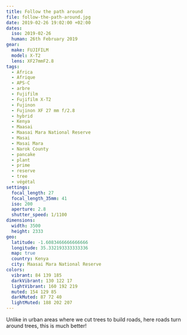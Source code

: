 ```yaml
---
title: Follow the path around
file: follow-the-path-around.jpg
date: 2019-02-26 19:02:00 +02:00
dates:
  iso: 2019-02-26
  human: 26th February 2019
gear:
  make: FUJIFILM
  model: X-T2
  lens: XF27mmF2.8
tags:
  - Africa
  - Afrique
  - APS-C
  - arbre
  - Fujifilm
  - Fujifilm X-T2
  - Fujinon
  - Fujinon XF 27 mm f/2.8
  - hybrid
  - Kenya
  - Maasai
  - Maasai Mara National Reserve
  - Masai
  - Masai Mara
  - Narok County
  - pancake
  - plant
  - prime
  - reserve
  - tree
  - végétal
settings:
  focal_length: 27
  focal_length_35mm: 41
  iso: 200
  aperture: 2.8
  shutter_speed: 1/1100
dimensions:
  width: 3500
  height: 2333
geo:
  latitude: -1.6083466666666666
  longitude: 35.332193333333336
  map: true
  country: Kenya
  city: Maasai Mara National Reserve
colors:
  vibrant: 84 139 185
  darkVibrant: 130 122 17
  lightVibrant: 160 192 219
  muted: 154 129 85
  darkMuted: 87 72 40
  lightMuted: 188 202 207
---
```


Unlike in urban areas where we cut trees to build roads, here roads turn around trees, this is much better!
